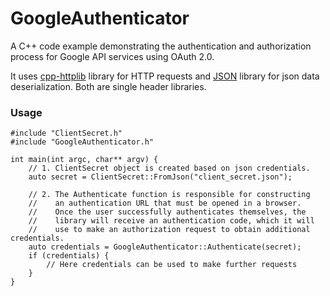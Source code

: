 # GoogleAuthenticator

A C++ code example demonstrating the authentication and authorization process for Google API services using OAuth 2.0.

It uses <a href="https://github.com/yhirose/cpp-httplib">cpp-httplib</a> library for HTTP requests and <a href="https://github.com/nlohmann/json">JSON</a> library for json data deserialization. Both are single header libraries.

### Usage

```
#include "ClientSecret.h"
#include "GoogleAuthenticator.h"

int main(int argc, char** argv) {
    // 1. ClientSecret object is created based on json credentials.
    auto secret = ClientSecret::FromJson("client_secret.json");
    
    // 2. The Authenticate function is responsible for constructing
    //    an authentication URL that must be opened in a browser.
    //    Once the user successfully authenticates themselves, the
    //    library will receive an authentication code, which it will
    //    use to make an authorization request to obtain additional credentials.
    auto credentials = GoogleAuthenticator::Authenticate(secret);
    if (credentials) {
        // Here credentials can be used to make further requests
    }
}
```
